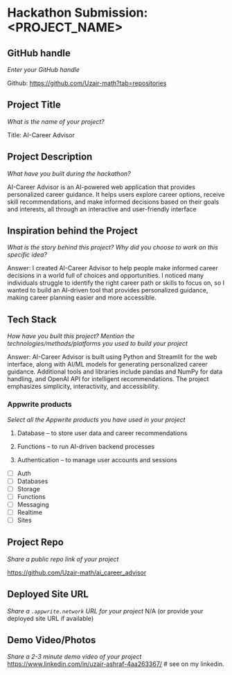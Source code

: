 # Hackathon Submission: <PROJECT_NAME>

## GitHub handle
_Enter your GitHub handle_

Github: https://github.com/Uzair-math?tab=repositories
<!--
@adityaoberai
-->

## Project Title
_What is the name of your project?_

Title: AI-Career Advisor
<!--
CodeCapture
-->

## Project Description    
_What have you built during the hackathon?_

AI-Career Advisor is an AI-powered web application that provides personalized career guidance. It helps users explore career options, receive skill recommendations, and make informed decisions based on their goals and interests, all through an interactive and user-friendly interface
<!--
The project I created is...
-->

## Inspiration behind the Project  
_What is the story behind this project? Why did you choose to work on this specific idea?_

Answer: I created AI-Career Advisor to help people make informed career decisions in a world full of choices and opportunities. I noticed many individuals struggle to identify the right career path or skills to focus on, so I wanted to build an AI-driven tool that provides personalized guidance, making career planning easier and more accessible.
<!--
The reason I chose this idea/project was...
-->

## Tech Stack    
_How have you built this project? Mention the technologies/methods/platforms you used to build your project_

Answer: AI-Career Advisor is built using Python and Streamlit for the web interface, along with AI/ML models for generating personalized career guidance. Additional tools and libraries include pandas and NumPy for data handling, and OpenAI API for intelligent recommendations. The project emphasizes simplicity, interactivity, and accessibility.
<!--
The technologies I used...
-->

### Appwrite products
_Select all the Appwrite products you have used in your project_

1. Database – to store user data and career recommendations

2. Functions – to run AI-driven backend processes

3. Authentication – to manage user accounts and sessions
<!--
Update the checkbox to [x] for the products used.

e.g.:

- [x] Auth 
-->

- [ ] Auth
- [ ] Databases
- [ ] Storage
- [ ] Functions
- [ ] Messaging
- [ ] Realtime
- [ ] Sites

## Project Repo  
_Share a public repo link of your project_

https://github.com/Uzair-math/ai_career_advisor
<!--
https://github.com/code-capture/CodeCapture-Xamarin
-->

## Deployed Site URL
_Share a `.appwrite.network` URL for your project_
N/A (or provide your deployed site URL if available)
<!--
https://hacktoberfest.appwrite.network
-->

## Demo Video/Photos  
_Share a 2-3 minute demo video of your project_
https://www.linkedin.com/in/uzair-ashraf-4aa263367/  # see on my linkedin.
<!--
https://www.youtube.com/watch?v=9IBaX1avYWc
-->
